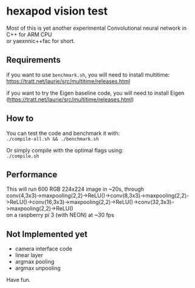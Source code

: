 # hexapod vision test

Most of this is yet another experimental Convolutional neural network in C++ for ARM CPU  
or yaexnnic++fac for short.  

## Requirements  

if you want to use `benchmark.sh`, you will need to install multitime:
https://tratt.net/laurie/src/multitime/releases.html  

if you want to try the Eigen baseline code, you will need to install Eigen (https://tratt.net/laurie/src/multitime/releases.html) 

## How to  

You can test the code and benchmark it with:  
`./compile-all.sh && ./benchmark.sh`  

Or simply compile with the optimal flags using:  
`./compile.sh` 

## Performance  

This will run 600 RGB 224x224 image in ~20s, through  
conv(4,3x3)->maxpooling(2,2)->ReLU()->conv(8,3x3)->maxpooling(2,2)->ReLU()->conv(16,3x3)->maxpooling(2,2)->ReLU()->conv(32,3x3)->maxpooling(2,2)->ReLU()  
on a raspberry pi 3 (with NEON) at ~30 fps 

## Not Implemented yet

- camera interface code  
- linear layer  
- argmax pooling  
- argmax unpooling  

Have fun.  

